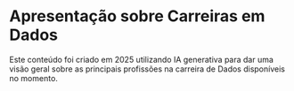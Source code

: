 # Apresentação sobre Carreiras em Dados
Este conteúdo foi criado em 2025 utilizando IA generativa para dar uma visão geral sobre as principais profissões na carreira de Dados disponíveis no momento.